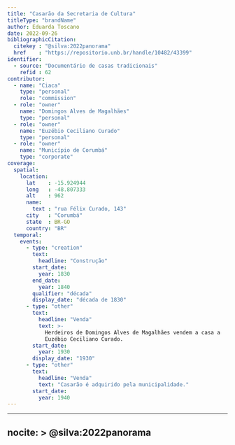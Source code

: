 ```yaml
---
title: "Casarão da Secretaria de Cultura"
titleType: "brandName"
author: Eduarda Toscano
date: 2022-09-26
bibliographicCitation:
  citekey : "@silva:2022panorama"
  href    : "https://repositorio.unb.br/handle/10482/43399"
identifier:
  - source: "Documentário de casas tradicionais"
    refid : 62
contributor:
  - name: "Ciaca"
    type: "personal"
    role: "commission"
  - role: "owner"
    name: "Domingos Alves de Magalhães"
    type: "personal"
  - role: "owner"
    name: "Euzébio Ceciliano Curado"
    type: "personal"
  - role: "owner"
    name: "Município de Corumbá"
    type: "corporate"
coverage:
  spatial:
    location:
      lat    : -15.924944
      long   : -48.807333
      alt    : 962
      name:
        text : "rua Félix Curado, 143"
      city   : "Corumbá"
      state  : BR-GO
      country: "BR"
  temporal:
    events:
      - type: "creation"
        text:
          headline: "Construção"
        start_date:
          year: 1830
        end_date:
          year: 1840
        qualifier: "década"
        display_date: "década de 1830"
      - type: "other"
        text:
          headline: "Venda"
          text: >-
            Herdeiros de Domingos Alves de Magalhães vendem a casa a
            Euzébio Ceciliano Curado.
        start_date:
          year: 1930
        display_date: "1930"
      - type: "other"
        text:
          headline: "Venda"
          text: "Casarão é adquirido pela municipalidade."
        start_date:
          year: 1940
---
```


---
nocite: >
  @silva:2022panorama
---

